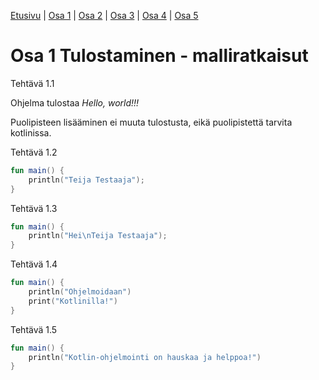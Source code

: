 [Etusivu](/README.md) | [Osa 1](/osa-1.md) | [Osa 2](/osa-2.md) | [Osa 3](/osa-3.md) | [Osa 4](/osa-4.md) | [Osa 5](/osa-5.md)

# Osa 1 Tulostaminen - malliratkaisut

Tehtävä 1.1

Ohjelma tulostaa _Hello, world!!!_

Puolipisteen lisääminen ei muuta tulostusta, eikä puolipistettä tarvita kotlinissa.

Tehtävä 1.2
```kotlin
fun main() {
    println("Teija Testaaja");
}
```

Tehtävä 1.3
```kotlin
fun main() {
    println("Hei\nTeija Testaaja");
}
```

Tehtävä 1.4
```kotlin
fun main() {
    println("Ohjelmoidaan") 
    print("Kotlinilla!")
}
```

Tehtävä 1.5
```kotlin 
fun main() {
    println("Kotlin-ohjelmointi on hauskaa ja helppoa!")
}
```